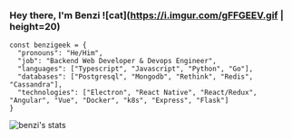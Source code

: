 ### Hey there, I'm Benzi ![cat](https://i.imgur.com/gFFGEEV.gif | height=20)
```
const benzigeek = {
  "pronouns": "He/Him",
  "job": "Backend Web Developer & Devops Engineer",
  "languages": ["Typescript", "Javascript", "Python", "Go"],
  "databases": ["Postgresql", "Mongodb", "Rethink", "Redis", "Cassandra"],
  "technologies": ["Electron", "React Native", "React/Redux", "Angular", "Vue", "Docker", "k8s", "Express", "Flask"]
}
```

![benzi's stats](https://github-readme-stats.vercel.app/api?username=benzigeek&theme=chartreuse-dark&show_icons=true)
